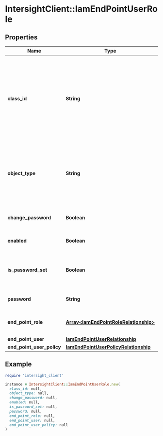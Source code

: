 # IntersightClient::IamEndPointUserRole

## Properties

| Name | Type | Description | Notes |
| ---- | ---- | ----------- | ----- |
| **class_id** | **String** | The fully-qualified name of the instantiated, concrete type. This property is used as a discriminator to identify the type of the payload when marshaling and unmarshaling data. | [default to &#39;iam.EndPointUserRole&#39;] |
| **object_type** | **String** | The fully-qualified name of the instantiated, concrete type. The value should be the same as the &#39;ClassId&#39; property. | [default to &#39;iam.EndPointUserRole&#39;] |
| **change_password** | **Boolean** | Denotes whether password has changed. | [optional][readonly] |
| **enabled** | **Boolean** | Enables the user account on the endpoint. | [optional] |
| **is_password_set** | **Boolean** | Indicates whether the value of the &#39;password&#39; property has been set. | [optional][readonly][default to false] |
| **password** | **String** | Valid login password of the user. | [optional] |
| **end_point_role** | [**Array&lt;IamEndPointRoleRelationship&gt;**](IamEndPointRoleRelationship.md) | An array of relationships to iamEndPointRole resources. | [optional] |
| **end_point_user** | [**IamEndPointUserRelationship**](IamEndPointUserRelationship.md) |  | [optional] |
| **end_point_user_policy** | [**IamEndPointUserPolicyRelationship**](IamEndPointUserPolicyRelationship.md) |  | [optional] |

## Example

```ruby
require 'intersight_client'

instance = IntersightClient::IamEndPointUserRole.new(
  class_id: null,
  object_type: null,
  change_password: null,
  enabled: null,
  is_password_set: null,
  password: null,
  end_point_role: null,
  end_point_user: null,
  end_point_user_policy: null
)
```


